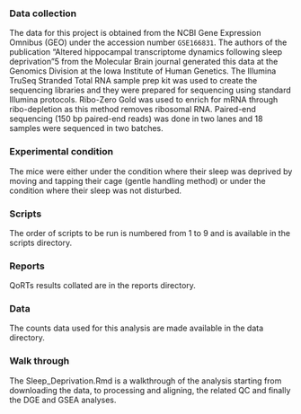 ### Data collection

The data for this project is obtained from the NCBI Gene Expression Omnibus (GEO) under the accession number `GSE166831`. The authors of the publication “Altered hippocampal transcriptome dynamics following sleep deprivation”5 from the Molecular Brain journal generated this data at the Genomics Division at the Iowa Institute of Human Genetics. The Illumina TruSeq Stranded Total RNA sample prep kit was used to create the sequencing libraries and they were prepared for sequencing using standard Illumina protocols. Ribo-Zero Gold was used to enrich for mRNA through ribo-depletion as this method removes ribosomal RNA. Paired-end sequencing (150 bp paired-end reads) was done in two lanes and 18 samples were sequenced in two batches.

### Experimental condition

The mice were either under the condition where their sleep was deprived by moving and tapping their cage (gentle handling method) or under the condition where their sleep was not disturbed.

### Scripts

The order of scripts to be run is numbered from 1 to 9 and is available in the scripts directory.

### Reports

QoRTs results collated are in the reports directory.

### Data

The counts data used for this analysis are made available in the data directory.

### Walk through

The Sleep_Deprivation.Rmd is a walkthrough of the analysis starting from downloading the data, to processing and aligning, the related QC and finally the DGE and GSEA analyses.
